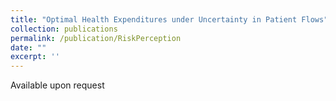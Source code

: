 ```yaml
---
title: "Optimal Health Expenditures under Uncertainty in Patient Flows"
collection: publications
permalink: /publication/RiskPerception
date: ""
excerpt: ''
---
```

Available upon request
